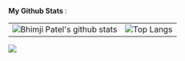 <summary> <b>My Github Stats </b>: </summary>

|||
|------------|-------------| 
| ![Bhimji Patel's github stats](https://github-readme-stats.vercel.app/api?username=bhimjipatel&show_icons=true&theme=radical) | ![Top Langs](https://github-readme-stats.vercel.app/api/top-langs/?username=bhimjipatel&layout=compact&show_icons=true&theme=radical) |
</details>

[<img src="https://img.shields.io/badge/linkedin-%230077B5.svg?&style=for-the-badge&logo=linkedin&logoColor=white" />](https://www.linkedin.com/in/bhimji-patel/)
</details>

